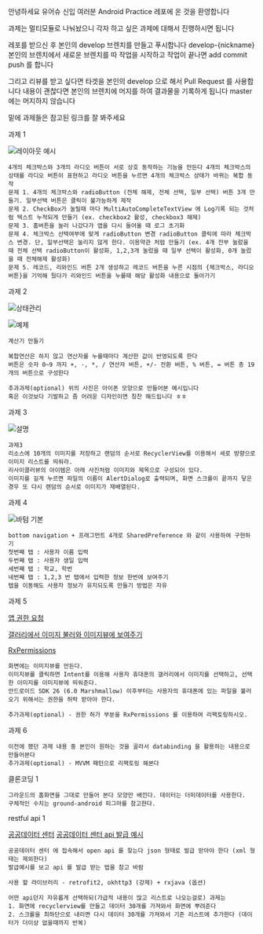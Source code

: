 안녕하세요 유어슈 신입 여러분 Android Practice 레포에 온 것을 환영합니다

과제는 멀티모듈로 나눠놨으니 각자 하고 싶은 과제에 대해서 진행하시면 됩니다

레포를 받으신 후 본인의 develop 브렌치를 만들고 푸시합니다 develop-{nickname}
본인의 브렌치에서 새로운 브렌치를 따 작업을 시작하고 작업이 끝나면 add commit push 를 합니다

그리고 리뷰를 받고 싶다면 타겟을 본인의 develop 으로 해서 Pull Request 를 사용합니다
내용이 괜찮다면 본인의 브렌치에 머지를 하여 결과물을 기록하게 됩니다
master 에는 머지하지 않습니다

밑에 과제들은 참고된 링크를 잘 봐주세요

과제 1

![레이아웃 예시](photo5.png)

    4개의 체크박스와 3개의 라디오 버튼이 서로 상호 동작하는 기능을 만든다 4개의 체크박스의 상태를 라디오 버튼이 표현하고 라디오 버튼을 누르면 4개의 체크박스 상태가 바뀌는 복합 동작
    문제 1. 4개의 체크박스와 radioButton (전체 해제, 전체 선택, 일부 선택) 버튼 3개 만들기. 일부선택 버튼은 클릭이 불가능하게 제작
    문제 2. CheckBox가 눌릴때 마다 MultiAutoCompleteTextView 에 Log기록 되는 것처럼 텍스트 누적되게 만들기 (ex. checkbox2 활성, checkbox3 해제)
    문제 3. 홈버튼을 눌러 나갔다가 앱을 다시 들어올 때 로그 초기화
    문제 4. 체크박스 선택여부에 맞게 radioButton 변경 radioButton 클릭에 따라 체크박스 변경. 단, 일부선택은 눌리지 않게 한다. 이용약관 처럼 만들기 (ex. 4개 전부 눌렀을 때 전체 선택 radioButton이 활성화, 1,2,3개 눌렀을 때 일부 선택이 활성화, 0개 눌렀을 때 전체해제 활성화)
    문제 5. 레코드, 리와인드 버튼 2개 생성하고 레코드 버튼을 누른 시점의 {체크박스, 라디오 버튼}을 기억해 뒀다가 리와인드 버튼을 누를때 해당 활성화 내용으로 돌아가기
    
    
과제 2

![상태관리](photo1.png)

![예제](photo2.png)

    계산기 만들기
    
    복합연산은 하지 않고 연산자를 누를때마다 계산한 값이 반영되도록 한다
    버튼은 숫자 0~9 까지 +, -, *, / 연산자 버튼, +/- 전환 버튼, % 버튼, = 버튼 총 19개의 버튼으로 구성한다
    
    추과과제(optional) 위의 사진은 아이폰 모양으로 만들어본 예시입니다
    혹은 이것보다 기발하고 좀 어려운 디자인이면 칭찬 해드립니다 ㅎㅎ 
    
과제 3

![설명](photo3.png)


    과제3
    리소스에 10개의 이미지를 저장하고 랜덤의 순서로 RecyclerView를 이용해서 세로 방향으로 이미지 리스트를 띄워라.
    리사이클러뷰의 아이템은 아래 사진처럼 이미지와 제목으로 구성되어 있다.
    이미지를 길게 누르면 파일의 이름이 AlertDialog로 출력되며, 화면 스크롤이 끝까지 닿은 경우 또 다시 랜덤의 순서로 이미지가 재배열된다.
    
과제 4

![바텀 기본](photo4.png)


    bottom navigation + 프래그먼트 4개로 SharedPreference 와 같이 사용하여 구현하기
    첫번째 탭 : 사용자 이름 입력
    두번째 탭 : 사용자 생일 입력
    세번째 탭 : 학교, 학번
    네번째 탭 : 1,2,3 번 탭에서 입력한 정보 한번에 보여주기
    탭을 이동해도 사용자 정보가 유지되도록 만들기 방법은 자유

과제 5

[앱 권한 요청](https://developer.android.com/training/permissions/requesting?hl=ko)

[갤러리에서 이미지 불러와 이미지뷰에 보여주기](https://webnautes.tistory.com/1302)

[RxPermissions](https://github.com/tbruyelle/RxPermissions)

    화면에는 이미지뷰를 만든다.
    이미지뷰를 클릭하면 Intent를 이용해 사용자 휴대폰의 갤러리에서 이미지를 선택하고, 선택한 이미지를 이미지뷰에 띄워준다.
    안드로이드 SDK 26 (6.0 Marshmallow) 이후부터는 사용자의 휴대폰에 있는 파일을 불러오기 위해서는 권한을 허락 받아야 한다.
    
    추가과제(optional) - 권한 허가 부분을 RxPermissions 를 이용하여 리팩토링하시오. 
    
과제 6

    이전에 했던 과제 내용 중 본인이 원하는 것을 골라서 databinding 을 활용하는 내용으로 만들어본다
    추가과제(optional) - MVVM 패턴으로 리팩토링 해본다
    
클론코딩 1

    그라운드의 홈화면을 그대로 만들어 본다 모양만 배낀다. 데이터는 더미데이터를 사용한다.
    구체적인 수치는 ground-android 피그마를 참고한다.

restful api 1

[공공데이터 센터](https://www.data.go.kr/)
[공공데이터 센터 api 발급 예시](https://jeong-pro.tistory.com/m/143)

    공공데이터 센터 에 접속해서 open api 를 찾는다 json 형태로 발급 받아야 한다 (xml 형태는 제외한다)
    발급예시를 보고 api 를 발급 받는 법을 참고 바람
    
    사용 할 라이브러리 - retrofit2, okhttp3 (강제) + rxjava (옵션)
    
    어떤 api던지 자유롭게 선택하되(가급적 내용이 많고 리스트로 나오는걸로) 과제는
    1. 화면에 recyclerview를 만들고 데이터 30개를 가져와서 화면에 뿌려준다
    2. 스크롤을 최하단으로 내리면 다시 데이터 30개를 가져와서 기존 리스트에 추가한다 (데이터가 더이상 없을때까지 반복)